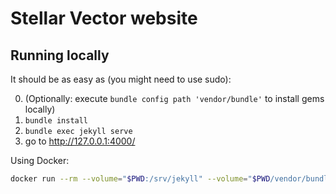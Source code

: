 # Stellar Vector website

## Running locally

It should be as easy as (you might need to use sudo):

0. (Optionally: execute `bundle config path 'vendor/bundle'` to install gems locally)
1. `bundle install`
2. `bundle exec jekyll serve`
3. go to http://127.0.0.1:4000/

Using Docker:
```bash
docker run --rm --volume="$PWD:/srv/jekyll" --volume="$PWD/vendor/bundle:/usr/local/bundle" --env JEKYLL_ENV=development -p 4000:4000 jekyll/jekyll:4 jekyll serve
```